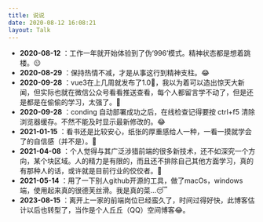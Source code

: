 ```yaml
---
title: 说说
date: 2020-08-12 16:08:21
layout: Talk
---
```

* **2020-08-12** ：工作一年就开始体验到了伪‘996’模式。精神状态都是想着跳楼。:neutral_face: 
* **2020-08-29** ：保持热情不减，才是从事这行到精神支柱。:joy:
* **2020-09-28** ：vue3在上几周就发布了1.0:hear_no_evil:，我以为着可以造出惊天大新闻，但实际也就在微信公众号看看推送查看，每个人都留言学不动了，但是还是都是在偷偷的学习，太强了。:hear_no_evil:
* **2020-09-28** ：conding 自动部署成功之后，在线检查记得要按 ctrl+f5 清除浏览器缓存。不然不能及时显示最新修改的。:joy:
* **2021-01-15** ：看书还是比较安心，纸张的厚重感给人一种，一看一摸就学会了的自信感（并不是）。:new_moon_with_face:
* **2021-04-08** ：个人觉得与其广泛涉猎前端的很多新技术，还不如深究一个方向，某个块区域。人的精力是有限的，而且还不排除自己其他方面学习，真的有那种人的话，或许就是目前行业的佼佼者。:book:
* **2021-05-14** ：用了一下别人github开源的工具，做了macOs，windows端，使用起来真的很德芙丝滑。我是真的菜...:sleeping:
* **2023-08-15** ：离开上一家的前端岗位已经蛮久了，时间过得好快，此博客估计以后也转型了，当作是个人丘丘（QQ）空间博客:joy:。